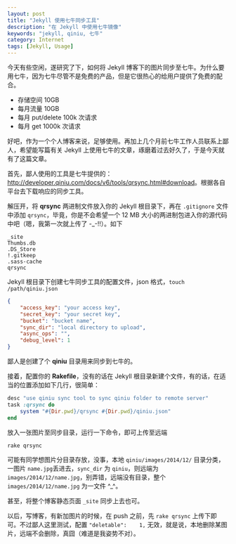 ```yaml
---
layout: post
title: "Jekyll 使用七牛同步工具"
description: "在 Jekyll 中使用七牛镜像"
keywords: "jekyll, qiniu, 七牛"
category: Internet
tags: [Jekyll, Usage]
---
```


今天有些空闲，遂研究了下，如何将 Jekyll 博客下的图片同步至七牛。为什么要用七牛，因为七牛尽管不是免费的产品，但是它很热心的给用户提供了免费的配合。

- 存储空间 10GB
- 每月流量 10GB
- 每月 put/delete 100k 次请求
- 每月 get 1000k 次请求

<!-- more -->
好吧，作为一个个人博客来说，足够使用。再加上几个月前七牛工作人员联系上鄙人，希望能写篇有关 Jekyll 上使用七牛的文章，琢磨着过去好久了，于是今天就有了这篇文章。

首先，鄙人使用的工具是七牛提供的：<http://developer.qiniu.com/docs/v6/tools/qrsync.html#download>。根据各自平台去下载响应的同步工具。

解压开，将 **qrsync** 两进制文件放入你的 Jekyll 根目录下，再在 `.gitignore` 文件中添加 `qrsync`，毕竟，你是不会希望一个 12 MB 大小的两进制包进入你的源代码中吧（嗯，我第一次就上传了 -_-!!）。如下

    _site
    Thumbs.db
    .DS_Store
    !.gitkeep
    .sass-cache
    qrsync

Jekyll 根目录下创建七牛同步工具的配置文件，json 格式，`touch /path/qiniu.json`

```json
{
    "access_key": "your access key",
    "secret_key": "your secret key",
    "bucket": "bucket name",
    "sync_dir": "local directory to upload",
    "async_ops": "",
    "debug_level": 1
}
```

鄙人是创建了个 **qiniu** 目录用来同步到七牛的。

接着，配置你的 **Rakefile**，没有的话在 Jekyll 根目录新建个文件，有的话，在适当的位置添加如下几行，很简单：

```ruby
desc "use qiniu sync tool to sync qiniu folder to remote server"
task :qrsync do
    system "#{Dir.pwd}/qrsync #{Dir.pwd}/qiniu.json"
end
```

放入一张图片至同步目录，运行一下命令，即可上传至远端

    rake qrsync

可能有同学想图片分目录存放，没事，本地 `qiniu/images/2014/12/` 目录分类，一图片 `name.jpg`丢进去，`sync_dir` 为 `qiniu`，则远端为 `images/2014/12/name.jpg`，别弄错，远端没有目录，整个 `images/2014/12/name.jpg` 为一文件 ^_^。

甚至，将整个博客静态页面 `_site` 同步上去也可。

以后，写博客，有新加图片的时候，在 push 之前，先 `rake qrsync` 上传下即可。不过鄙人这里测试，配置 `"deletable":    1,` 无效，就是说，本地删除某图片，远端不会删除，真囧（难道是我姿势不对）。
